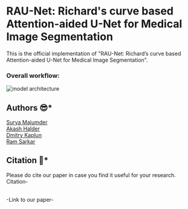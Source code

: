 # RAU-Net: Richard's curve based Attention-aided U-Net for Medical Image Segmentation
This is the official implementation of "RAU-Net: Richard’s curve based Attention-aided U-Net for Medical Image Segmentation".

### Overall workflow:
![model architecture](https://github.com/user-attachments/assets/5072f7d9-19b8-4815-aa1c-256b08752d3d)


## Authors :sunglasses:*
[Surya Majumder](https://www.linkedin.com/in/surya-majumder-333891246/)<br/>
[Akash Halder](https://in.linkedin.com/in/akash-halder-1b315b1b7?original_referer=https%3A%2F%2Fwww.google.com%2F)<br/>
[Dmitry Kaplun](https://ru.linkedin.com/in/dmitrii-kaplun-7971b085/en)<br/>
[Ram Sarkar](http://www.jaduniv.edu.in/profile.php?uid=686)<br/>

## Citation :thinking:*
Please do cite our paper in case you find it useful for your research.<br/>
Citation-<br/>

<br/>
-Link to our paper-<br/>

